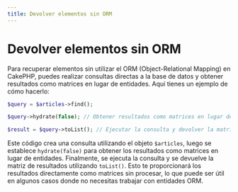 ```yaml
---
title: Devolver elementos sin ORM
---
```



# Devolver elementos sin ORM

Para recuperar elementos sin utilizar el ORM (Object-Relational Mapping) en CakePHP, puedes realizar consultas directas a la base de datos y obtener resultados como matrices en lugar de entidades. Aquí tienes un ejemplo de cómo hacerlo:

```php
$query = $articles->find();

$query->hydrate(false); // Obtener resultados como matrices en lugar de entidades

$result = $query->toList(); // Ejecutar la consulta y devolver la matriz de resultados
```

Este código crea una consulta utilizando el objeto `$articles`, luego se establece `hydrate(false)` para obtener los resultados como matrices en lugar de entidades. Finalmente, se ejecuta la consulta y se devuelve la matriz de resultados utilizando `toList()`. Esto te proporcionará los resultados directamente como matrices sin procesar, lo que puede ser útil en algunos casos donde no necesitas trabajar con entidades ORM.
